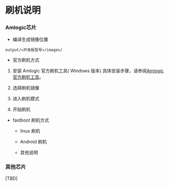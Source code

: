 # 刷机说明


### Amlogic芯片

* 编译生成镜像位置

```
output/<开发板型号>/images/
```

* 官方刷机方式

1. 安装 Amlogic 官方刷机工具( Windows 版本)
	具体安装步骤，请参阅[Amlogic官方刷机工具](../../files/AmlUSBBurning.pdf)。

2. 选择刷机镜像


3. 进入刷机模式


4. 开始刷机 

* fastboot 刷机方式
	* linux 刷机


	* Android 刷机	


	* 其他说明


### 其他芯片
[TBD]


